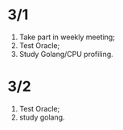 # 3/1
1. Take part in weekly meeting;
2. Test Oracle;
3. Study Golang/CPU profiling.

# 3/2
1. Test Oracle;
2. study golang.
